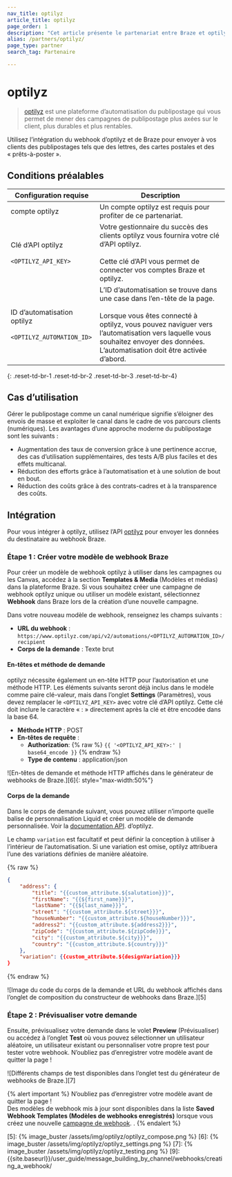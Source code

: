 ```yaml
---
nav_title: optilyz
article_title: optilyz
page_order: 1
description: "Cet article présente le partenariat entre Braze et optilyz, qui vous permet d’exécuter des campagnes de publipostage direct axées sur le client, durables et rentables."
alias: /partners/optilyz/
page_type: partner
search_tag: Partenaire

---
```


# optilyz

> [optilyz][1] est une plateforme d’automatisation du publipostage qui vous permet de mener des campagnes de publipostage plus axées sur le client, plus durables et plus rentables. 

Utilisez l’intégration du webhook d’optilyz et de Braze pour envoyer à vos clients des publipostages tels que des lettres, des cartes postales et des « prêts-à-poster ».

## Conditions préalables

| Configuration requise | Description |
|---|---|
|compte optilyz | Un compte optilyz est requis pour profiter de ce partenariat. |
| Clé d’API optilyz<br><br>`<OPTILYZ_API_KEY>`| Votre gestionnaire du succès des clients optilyz vous fournira votre clé d’API optilyz.<br><br>Cette clé d’API vous permet de connecter vos comptes Braze et optilyz. |
| ID d’automatisation optilyz<br><br>`<OPTILYZ_AUTOMATION_ID>` | L’ID d’automatisation se trouve dans une case dans l’en-tête de la page.<br><br>Lorsque vous êtes connecté à optilyz, vous pouvez naviguer vers l’automatisation vers laquelle vous souhaitez envoyer des données.<br>L’automatisation doit être activée d’abord. |
{: .reset-td-br-1 .reset-td-br-2 .reset-td-br-3  .reset-td-br-4}

## Cas d’utilisation

Gérer le publipostage comme un canal numérique signifie s’éloigner des envois de masse et exploiter le canal dans le cadre de vos parcours clients (numériques). Les avantages d’une approche moderne du publipostage sont les suivants :
- Augmentation des taux de conversion grâce à une pertinence accrue, des cas d’utilisation supplémentaires, des tests A/B plus faciles et des effets multicanal.
- Réduction des efforts grâce à l’automatisation et à une solution de bout en bout.
- Réduction des coûts grâce à des contrats-cadres et à la transparence des coûts.

## Intégration

Pour vous intégrer à optilyz, utilisez l’API [optilyz][2] pour envoyer les données du destinataire au webhook Braze.

### Étape 1 : Créer votre modèle de webhook Braze

Pour créer un modèle de webhook optilyz à utiliser dans les campagnes ou les Canvas, accédez à la section **Templates & Media** (Modèles et médias) dans la plateforme Braze. Si vous souhaitez créer une campagne de webhook optilyz unique ou utiliser un modèle existant, sélectionnez **Webhook** dans Braze lors de la création d’une nouvelle campagne.

Dans votre nouveau modèle de webhook, renseignez les champs suivants :
- **URL du webhook** : `https://www.optilyz.com/api/v2/automations/<OPTILYZ_AUTOMATION_ID>/recipient`
- **Corps de la demande** : Texte brut

#### En-têtes et méthode de demande

optilyz nécessite également un en-tête HTTP pour l’autorisation et une méthode HTTP. Les éléments suivants seront déjà inclus dans le modèle comme paire clé-valeur, mais dans l’onglet **Settings** (Paramètres), vous devez remplacer le `<OPTILYZ_API_KEY>` avec votre clé d’API optilyz. Cette clé doit inclure le caractère « : » directement après la clé et être encodée dans la base 64. 

- **Méthode HTTP** : POST
- **En-têtes de requête** :
  - **Authorization**: {% raw %} `{{ '<OPTILYZ_API_KEY>:' | base64_encode }}` {% endraw %}
  - **Type de contenu** : application/json

![En-têtes de demande et méthode HTTP affichés dans le générateur de webhooks de Braze.][6]{: style="max-width:50%"}

#### Corps de la demande

Dans le corps de demande suivant, vous pouvez utiliser n’importe quelle balise de personnalisation Liquid et créer un modèle de demande personnalisée. Voir la [documentation API][2]. d’optilyz.

Le champ `variation` est facultatif et peut définir la conception à utiliser à l’intérieur de l’automatisation. Si une variation est omise, optilyz attribuera l’une des variations définies de manière aléatoire.

{% raw %}
```json
{
    "address": {
        "title": "{{custom_attribute.${salutation}}}",
        "firstName": "{{${first_name}}}",
        "lastName": "{{${last_name}}}",
        "street": "{{custom_attribute.${street}}}",
        "houseNumber": "{{custom_attribute.${houseNumber}}}",
        "address2": "{{custom_attribute.${address2}}}",
        "zipCode": "{{custom_attribute.${zipCode}}}",
        "city": "{{custom_attribute.${city}}}",
        "country": "{{custom_attribute.${country}}}"
    },
    "variation": {{custom_attribute.${designVariation}}}
}
```
{% endraw %}

![Image du code du corps de la demande et URL du webhook affichés dans l’onglet de composition du constructeur de webhooks dans Braze.][5]

### Étape 2 : Prévisualiser votre demande

Ensuite, prévisualisez votre demande dans le volet **Preview** (Prévisualiser) ou accédez à l’onglet **Test** où vous pouvez sélectionner un utilisateur aléatoire, un utilisateur existant ou personnaliser votre propre test pour tester votre webhook. N’oubliez pas d’enregistrer votre modèle avant de quitter la page !

![Différents champs de test disponibles dans l’onglet test du générateur de webhooks de Braze.][7]

{% alert important %}
N’oubliez pas d’enregistrer votre modèle avant de quitter la page ! <br>Des modèles de webhook mis à jour sont disponibles dans la liste **Saved Webhook Templates (Modèles de webhooks enregistrés)** lorsque vous créez une nouvelle [campagne de webhook]({{site.baseurl}}/user_guide/message_building_by_channel/webhooks/creating_a_webhook/). .
{% endalert %}

[1]: https://optilyz.com
[2]: https://www.optilyz.com/doc/api/
[3]: {{site.baseurl}}/user_guide/message_building_by_channel/webhooks/webhook_template/
[5]: {% image_buster /assets/img/optilyz/optilyz_compose.png %}
[6]: {% image_buster /assets/img/optilyz/optilyz_settings.png %}
[7]: {% image_buster /assets/img/optilyz/optilyz_testing.png %}
[9]: {{site.baseurl}}/user_guide/message_building_by_channel/webhooks/creating_a_webhook/